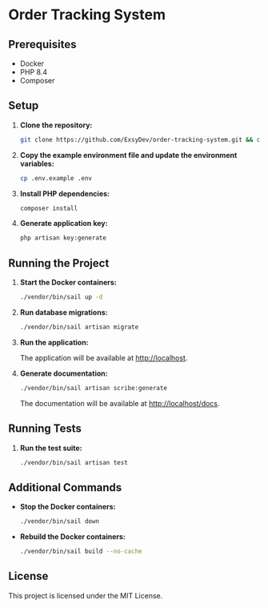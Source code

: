 # Order Tracking System

## Prerequisites

- Docker
- PHP 8.4
- Composer

## Setup

1. **Clone the repository:**

    ```sh
    git clone https://github.com/ExsyDev/order-tracking-system.git && cd order-tracking-system
    ```

2. **Copy the example environment file and update the environment variables:**

    ```sh
    cp .env.example .env
    ```

3. **Install PHP dependencies:**

    ```sh
    composer install
    ```

5. **Generate application key:**

    ```sh
    php artisan key:generate
    ```

## Running the Project

1. **Start the Docker containers:**

    ```sh
    ./vendor/bin/sail up -d
    ```

2. **Run database migrations:**

    ```sh
    ./vendor/bin/sail artisan migrate
    ```

3. **Run the application:**

   The application will be available at [http://localhost](http://localhost).
4. **Generate documentation:**

    ```sh
    ./vendor/bin/sail artisan scribe:generate
    ```

    The documentation will be available at [http://localhost/docs](http://localhost/docs).

## Running Tests

1. **Run the test suite:**

    ```sh
    ./vendor/bin/sail artisan test
    ```

## Additional Commands

- **Stop the Docker containers:**

    ```sh
    ./vendor/bin/sail down
    ```

- **Rebuild the Docker containers:**

    ```sh
    ./vendor/bin/sail build --no-cache
    ```

## License

This project is licensed under the MIT License.
